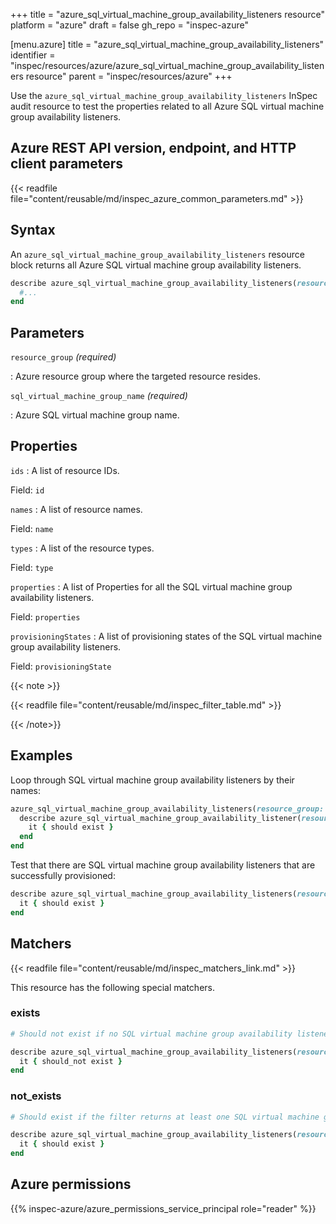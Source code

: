 +++
title = "azure_sql_virtual_machine_group_availability_listeners resource"
platform = "azure"
draft = false
gh_repo = "inspec-azure"

[menu.azure]
title = "azure_sql_virtual_machine_group_availability_listeners"
identifier = "inspec/resources/azure/azure_sql_virtual_machine_group_availability_listeners resource"
parent = "inspec/resources/azure"
+++

Use the `azure_sql_virtual_machine_group_availability_listeners` InSpec audit resource to test the properties related to all Azure SQL virtual machine group availability listeners.

## Azure REST API version, endpoint, and HTTP client parameters

{{< readfile file="content/reusable/md/inspec_azure_common_parameters.md" >}}

## Syntax

An `azure_sql_virtual_machine_group_availability_listeners` resource block returns all Azure SQL virtual machine group availability listeners.

```ruby
describe azure_sql_virtual_machine_group_availability_listeners(resource_group: 'RESOURCE_GROUP', sql_virtual_machine_group_name: 'SQL_VIRTUAL_MACHINE_GROUP_NAME') do
  #...
end
```

## Parameters

`resource_group` _(required)_

: Azure resource group where the targeted resource resides.

`sql_virtual_machine_group_name` _(required)_

: Azure SQL virtual machine group name.

## Properties

`ids`
: A list of resource IDs.

  Field: `id`

`names`
: A list of resource names.

  Field: `name`

`types`
: A list of the resource types.

  Field: `type`

`properties`
: A list of Properties for all the SQL virtual machine group availability listeners.

  Field: `properties`

`provisioningStates`
: A list of provisioning states of the SQL virtual machine group availability listeners.

  Field: `provisioningState`

{{< note >}}

{{< readfile file="content/reusable/md/inspec_filter_table.md" >}}

{{< /note>}}

## Examples

Loop through SQL virtual machine group availability listeners by their names:

```ruby
azure_sql_virtual_machine_group_availability_listeners(resource_group: 'RESOURCE_GROUP', sql_virtual_machine_group_name: 'SQL_VIRTUAL_MACHINE_GROUP_NAME').names.each do |name|
  describe azure_sql_virtual_machine_group_availability_listener(resource_group: 'RESOURCE_GROUP', sql_virtual_machine_group_name: 'SQL_VIRTUAL_MACHINE_GROUP_NAME', name: name) do
    it { should exist }
  end
end
```

Test that there are SQL virtual machine group availability listeners that are successfully provisioned:

```ruby
describe azure_sql_virtual_machine_group_availability_listeners(resource_group: 'RESOURCE_GROUP', sql_virtual_machine_group_name: 'SQL_VIRTUAL_MACHINE_GROUP_NAME').where(provisioningState: 'Succeeded') do
  it { should exist }
end
```

## Matchers

{{< readfile file="content/reusable/md/inspec_matchers_link.md" >}}

This resource has the following special matchers.

### exists

```ruby
# Should not exist if no SQL virtual machine group availability listeners are present.

describe azure_sql_virtual_machine_group_availability_listeners(resource_group: 'RESOURCE_GROUP', sql_virtual_machine_group_name: 'SQL_VIRTUAL_MACHINE_GROUP_NAME') do
  it { should_not exist }
end
```

### not_exists

```ruby
# Should exist if the filter returns at least one SQL virtual machine group availability listener.

describe azure_sql_virtual_machine_group_availability_listeners(resource_group: 'RESOURCE_GROUP', sql_virtual_machine_group_name: 'SQL_VIRTUAL_MACHINE_GROUP_NAME') do
  it { should exist }
end
```

## Azure permissions

{{% inspec-azure/azure_permissions_service_principal role="reader" %}}
